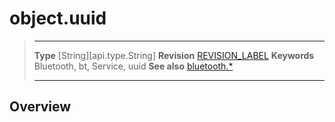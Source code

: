 # object.uuid

> --------------------- ------------------------------------------------------------------------------------------
> __Type__              [String][api.type.String]
> __Revision__          [REVISION_LABEL](REVISION_URL)
> __Keywords__          Bluetooth, bt, Service, uuid
> __See also__          [bluetooth.*](/plugin.bluetooth.md)
> --------------------- ------------------------------------------------------------------------------------------

## Overview
